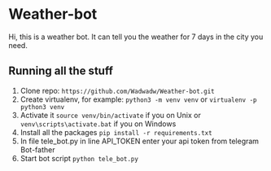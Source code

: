 # Weather-bot
Hi, this is a weather bot. It can tell you the weather for 7 days in the city you need.
## Running all the stuff
1. Clone repo: `https://github.com/Wadwadw/Weather-bot.git`
2. Create virtualenv, for example: `python3 -m venv venv` or `virtualenv -p python3 venv`
3. Activate it `source venv/bin/activate` if you on Unix or `venv\scripts\activate.bat` if you on Windows
4. Install all the packages `pip install -r requirements.txt`
5. In file tele_bot.py in line API_TOKEN enter your api token from telegram Bot-father   
6. Start bot script `python tele_bot.py`
